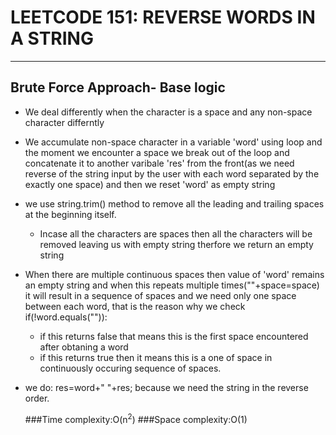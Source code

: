# LEETCODE 151: REVERSE WORDS IN A STRING
------------------------------------------------------------

## Brute Force Approach- Base logic
- We deal differently when the character is a space and any non-space character differntly
- We accumulate non-space character in a variable 'word' using loop and the moment we encounter a space we break out of the loop and concatenate it to another varibale 'res' from the front(as we need reverse of the string input by the user with each word separated by the exactly one space) and then we reset 'word' as empty string
- we use string.trim() method to remove all the leading and trailing spaces at the beginning itself.
  - Incase all the characters are spaces then all the characters will be removed leaving us with empty string therfore we return an empty string
- When there are multiple continuous spaces then value of 'word' remains an empty string and when this repeats multiple times(""+space=space) it will result in a sequence of spaces and we need only one space between each word, that is the reason why we check if(!word.equals("")):
  - if this returns false that means this is the first space encountered after obtaning a word 
  - if this returns true then it means this is a one of space in continuously occuring sequence of spaces. 
- we do: res=word+" "+res; because we need the string in the reverse order.
  
  ###Time complexity:O(n<sup>2</sup>)
  ###Space complexity:O(1)